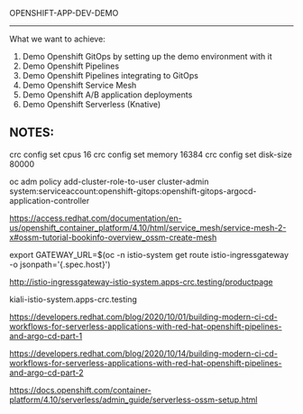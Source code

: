 OPENSHIFT-APP-DEV-DEMO

--- 
What we want to achieve:

1. Demo Openshift GitOps by setting up the demo environment with it
2. Demo Openshift Pipelines
3. Demo Openshift Pipelines integrating to GitOps
4. Demo Openshift Service Mesh
5. Demo Openshift A/B application deployments
6. Demo Openshift Serverless (Knative)



NOTES:
---------------

 crc config set cpus 16
 crc config set memory 16384
 crc config set disk-size 80000


oc adm policy add-cluster-role-to-user cluster-admin system:serviceaccount:openshift-gitops:openshift-gitops-argocd-application-controller 

https://access.redhat.com/documentation/en-us/openshift_container_platform/4.10/html/service_mesh/service-mesh-2-x#ossm-tutorial-bookinfo-overview_ossm-create-mesh

export GATEWAY_URL=$(oc -n istio-system get route istio-ingressgateway -o jsonpath='{.spec.host}')

http://istio-ingressgateway-istio-system.apps-crc.testing/productpage


kiali-istio-system.apps-crc.testing


https://developers.redhat.com/blog/2020/10/01/building-modern-ci-cd-workflows-for-serverless-applications-with-red-hat-openshift-pipelines-and-argo-cd-part-1

https://developers.redhat.com/blog/2020/10/14/building-modern-ci-cd-workflows-for-serverless-applications-with-red-hat-openshift-pipelines-and-argo-cd-part-2



https://docs.openshift.com/container-platform/4.10/serverless/admin_guide/serverless-ossm-setup.html